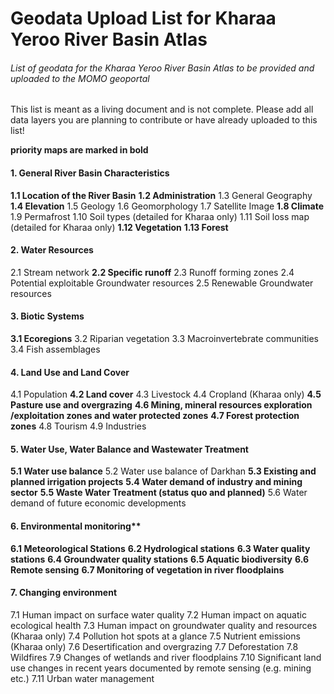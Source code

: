 # Geodata Upload List for Kharaa Yeroo River Basin Atlas

###### List of geodata for the Kharaa Yeroo River Basin Atlas to be provided and uploaded to the MOMO geoportal

This list is meant as a living document and is not complete. Please add all data layers you are planning to contribute or have already uploaded to this list!

**priority maps are marked in bold**

#### 1. General River Basin Characteristics
**1.1 Location of the River Basin**
**1.2 Administration**
1.3 General Geography
**1.4 Elevation**
1.5 Geology
1.6 Geomorphology
1.7 Satellite Image
**1.8 Climate** 
1.9 Permafrost
1.10 Soil types (detailed for Kharaa only)
1.11 Soil loss map (detailed for Kharaa only)
**1.12 Vegetation**
**1.13 Forest**

#### 2. Water Resources
2.1 Stream network
**2.2 Specific runoff**
2.3 Runoff forming zones 
2.4 Potential exploitable Groundwater resources
2.5 Renewable Groundwater resources

#### 3. Biotic Systems
**3.1 Ecoregions**
3.2 Riparian vegetation
3.3 Macroinvertebrate communities
3.4 Fish assemblages

#### 4. Land Use and Land Cover
4.1 Population
**4.2 Land cover**
4.3 Livestock
4.4 Cropland (Kharaa only)
**4.5 Pasture use and overgrazing**
**4.6 Mining, mineral resources exploration /exploitation zones and water protected zones**
**4.7 Forest protection zones**
4.8 Tourism
4.9 Industries

#### 5. Water Use, Water Balance and Wastewater Treatment
**5.1 Water use balance**
5.2 Water use balance of Darkhan
**5.3 Existing and planned irrigation projects**
**5.4 Water demand of industry and mining sector**
**5.5 Waste Water Treatment (status quo and planned)**
5.6 Water demand of future economic developments

#### 6. Environmental monitoring**
**6.1 Meteorological Stations**
**6.2 Hydrological stations**
**6.3 Water quality stations**
**6.4 Groundwater quality stations**
**6.5 Aquatic biodiversity**
**6.6 Remote sensing**
**6.7 Monitoring of vegetation in river floodplains**

#### 7. Changing environment
7.1 Human impact on surface water quality 
7.2 Human impact on aquatic ecological health
7.3 Human impact on groundwater quality and resources (Kharaa only)
7.4 Pollution hot spots at a glance 
7.5 Nutrient emissions (Kharaa only)
7.6 Desertification and overgrazing
7.7 Deforestation
7.8 Wildfires
7.9 Changes of wetlands and river floodplains
7.10 Significant land use changes in recent years documented by remote sensing (e.g. mining etc.)
7.11 Urban water management